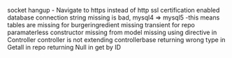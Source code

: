 socket hangup - Navigate to https instead of http
ssl certification enabled
database connection string missing is bad, mysql4 => mysql5
-this means tables are missing for burgeringredient 
missing transient for repo
paramaterless constructor missing from model
missing using directive in Controller
controller is not extending controllerbase
returning wrong type in Getall in repo
returning Null in get by ID